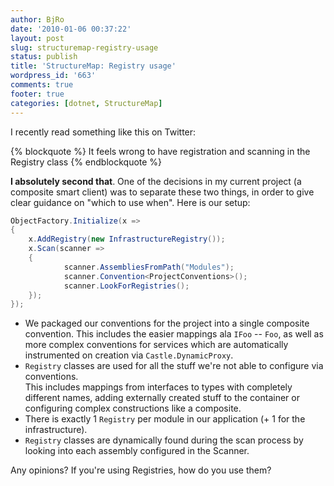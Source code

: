 ```yaml
---
author: BjRo
date: '2010-01-06 00:37:22'
layout: post
slug: structuremap-registry-usage
status: publish
title: 'StructureMap: Registry usage'
wordpress_id: '663'
comments: true
footer: true
categories: [dotnet, StructureMap]
---
```


I recently read something like this on Twitter: 

{% blockquote %}
It feels wrong to have registration and scanning in the Registry class
{% endblockquote %}

**I absolutely second that**. 
One of the decisions in my current project (a composite smart client) was to
separate these two things, in order to give clear guidance on "which to use when". 
Here is our setup: 

``` csharp Bootstrapping our container
ObjectFactory.Initialize(x => 
{ 
	x.AddRegistry(new InfrastructureRegistry()); 
	x.Scan(scanner => 
	{
			scanner.AssembliesFromPath("Modules"); 
			scanner.Convention<ProjectConventions>();
			scanner.LookForRegistries(); 
	});
}); 
```

- We packaged our conventions for the project into a single composite convention. This includes the easier mappings ala `IFoo` -- `Foo`, as
  well as more complex conventions for services which are automatically instrumented on creation via `Castle.DynamicProxy`.
- `Registry` classes are used for all the stuff we're not able to configure via conventions.  
	This includes mappings from interfaces to types with completely different names, adding externally created stuff to the container or configuring complex constructions like a composite.
- There is exactly 1 `Registry` per module in our application (+ 1 for the infrastructure).
- `Registry` classes are dynamically found during the scan process by looking into each assembly configured in the Scanner.

Any opinions? If you're using Registries, how do you use them?
